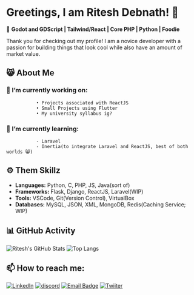 # Greetings, I am Ritesh Debnath! 👋

🌟 **Godot and GDScript | Tailwind/React | Core PHP | Python | Foodie**

Thank you for checking out my profile! I am a novice developer with a passion for building things that look cool while also have an amount of market value.

## 😸 About Me
### 🔭 I’m currently working on:  
               • Projects associated with ReactJS
               • Small Projects using Flutter
               • My university syllabus ig?
  
### 🌱 I’m currently learning:
               - Laravel
               - Inertia(to integrate Laravel and ReactJS, best of both worlds 😸)
               
## ⚙ Them Skillz
- **Languages:** Python, C, PHP, JS, Java(sort of)
- **Frameworks:** Flask, Django, ReactJS, Laravel(WIP)
- **Tools:** VSCode, Git(Version Control), VirtualBox
- **Databases:** MySQL, JSON, XML, MongoDB, Redis(Caching Service; WIP)

## 📊 GitHub Activity

![Ritesh's GitHub Stats](https://github-readme-stats.vercel.app/api?username=ritesh-debnath-12&show_icons=true&theme=radical)
![Top Langs](https://github-readme-stats.vercel.app/api/top-langs/?username=ritesh-debnath-12&layout=compact&theme=radical)

## 📫 How to reach me: 
[![LinkedIn](https://img.shields.io/badge/LinkedIn-%230077B5.svg?&style=for-the-badge&logo=linkedin&logoColor=white)](https://www.linkedin.com/in/ritesh-debnath)
  [![discord](https://img.shields.io/badge/contact-me-blue?style=for-the-badge&logo=discord&logoColor=white)](https://discordapp.com/users/765874807698227210)
  [![Email Badge](https://img.shields.io/badge/Gmail-Contact_Me-green?style=for-the-badge&logo=gmail&logoColor=FFFFFF&labelColor=red&color=white)](mailto:riteshdebnath@gmail.com)
  [![Twiiter](https://img.shields.io/badge/Twitter-1DA1F2?style=for-the-badge&logo=twitter&logoColor=white)](https://x.com/KrosKat23)
<!--
**ritesh-debnath-12/ritesh-debnath-12** is a ✨ _special_ ✨ repository because its `README.md` (this file) appears on your GitHub profile.

Here are some ideas to get you started:

- 🔭 I’m currently working on ...
- 🌱 I’m currently learning ...
- 👯 I’m looking to collaborate on ...
- 🤔 I’m looking for help with ...
- 💬 Ask me about ...
- 📫 How to reach me: ...
- 😄 Pronouns: ...
- ⚡ Fun fact: ...
-->
